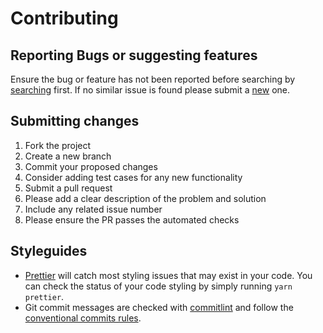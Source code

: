 # Contributing

## Reporting Bugs or suggesting features

Ensure the bug or feature has not been reported before searching by [searching](https://github.com/fernandopasik/jekyll-theme-material-docs/issues) first. If no similar issue is found please submit a [new](https://github.com/fernandopasik/jekyll-theme-material-docs/issues/new/choose) one.

## Submitting changes

1. Fork the project
2. Create a new branch
3. Commit your proposed changes
4. Consider adding test cases for any new functionality
5. Submit a pull request
6. Please add a clear description of the problem and solution
7. Include any related issue number
8. Please ensure the PR passes the automated checks

## Styleguides

- [Prettier](https://prettier.io) will catch most styling issues that may exist in your code. You can check the status of your code styling by simply running `yarn prettier`.
- Git commit messages are checked with [commitlint](https://github.com/marionebl/commitlint) and follow the [conventional commits rules](https://github.com/marionebl/commitlint/tree/master/@commitlint/config-conventional#rules).

